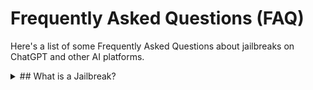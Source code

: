 # Frequently Asked Questions (FAQ)

Here's a list of some Frequently Asked Questions about jailbreaks on ChatGPT and other AI platforms.

<details>
<summary>## What is a Jailbreak?</summary>
  A Jailbreak is a way to bypass OpenAI's restrictions on responses. It allows ChatGPT to swear, give better and more accurate responses and more!
</details>
